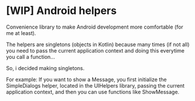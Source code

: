 # [WIP] Android helpers

Convenience library to make Android development more comfortable
(for me at least).

The helpers are singletons (objects in Kotlin) because many times (if not all)
you need to pass the current application context and doing this everytime you
call a function...

So, i decided making singletons.

For example: If you want to show a Message, you first initialize the
SimpleDialogs helper, located in the UIHelpers library, passing the current
application context, and then you can use functions like ShowMessage.


